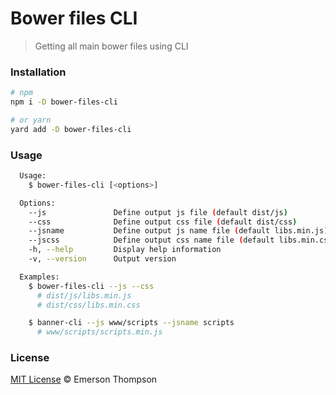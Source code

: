 # Bower files CLI
> Getting all main bower files using CLI

### Installation
```bash
# npm
npm i -D bower-files-cli

# or yarn
yard add -D bower-files-cli
```

### Usage
```bash
  Usage:
    $ bower-files-cli [<options>]

  Options:
    --js               Define output js file (default dist/js)
    --css              Define output css file (default dist/css)
    --jsname           Define output js name file (default libs.min.js)
    --jscss            Define output css name file (default libs.min.css)
    -h, --help         Display help information
    -v, --version      Output version

  Examples:
    $ bower-files-cli --js --css
      # dist/js/libs.min.js
      # dist/css/libs.min.css

    $ banner-cli --js www/scripts --jsname scripts
      # www/scripts/scripts.min.js
```

### License
[MIT License](http://thompsonemerson.mit-license.org/) © Emerson Thompson
